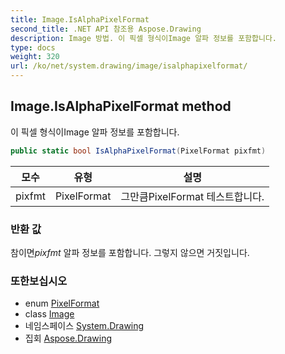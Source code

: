 ```yaml
---
title: Image.IsAlphaPixelFormat
second_title: .NET API 참조용 Aspose.Drawing
description: Image 방법. 이 픽셀 형식이Image 알파 정보를 포함합니다.
type: docs
weight: 320
url: /ko/net/system.drawing/image/isalphapixelformat/
---
```

## Image.IsAlphaPixelFormat method

이 픽셀 형식이Image 알파 정보를 포함합니다.

```csharp
public static bool IsAlphaPixelFormat(PixelFormat pixfmt)
```

| 모수 | 유형 | 설명 |
| --- | --- | --- |
| pixfmt | PixelFormat | 그만큼PixelFormat 테스트합니다. |

### 반환 값

참이면*pixfmt* 알파 정보를 포함합니다. 그렇지 않으면 거짓입니다.

### 또한보십시오

* enum [PixelFormat](../../../system.drawing.imaging/pixelformat/)
* class [Image](../)
* 네임스페이스 [System.Drawing](../../image/)
* 집회 [Aspose.Drawing](../../../)


